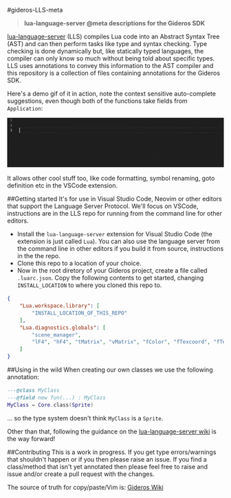 #gideros-LLS-meta
>**lua-language-server @meta descriptions for the Gideros SDK**

[lua-language-server](https://github.com/sumneko/lua-language-server) (LLS) compiles Lua code into an Abstract Syntax Tree (AST) and can then perform tasks like type and syntax checking. Type checking is done dynamically but, like statically typed languages, the compiler can only know so much without being told about specific types. LLS uses annotations to convey this information to the AST compiler and this repository is a collection of files containing annotations for the Gideros SDK.

Here's a demo gif of it in action, note the context sensitive auto-complete suggestions, even though both of the functions take fields from `Application`:

![demo](demo.gif)

It allows other cool stuff too, like code formatting, symbol renaming, goto definition etc in the VSCode extension.

##Getting started
It's for use in Visual Studio Code, Neovim or other editors that support the Language Server Protocol. We'll focus on VSCode, instructions are in the LLS repo for running from the command line for other editors.
- Install the `lua-language-server` extension for Visual Studio Code (the extension is just called `Lua`). You can also use the language server from the command line in other editors if you build it from source, instructions in the the repo.
- Clone this repo to a location of your choice.
- Now in the root diretory of your Gideros project, create a file called `.luarc.json`. Copy the following contents to get started, changing `INSTALL_LOCATION` to where you cloned this repo to.
```json
{
    "Lua.workspace.library": [
        "INSTALL_LOCATION_OF_THIS_REPO"
    ],
    "Lua.diagnostics.globals": [
        "scene_manager",
        "lF4", "hF4", "tMatrix", "vMatrix", "fColor", "fTexcoord", "fTexture", "texture2D", "discard"
    ]
}
```

##Using in the wild
When creating our own classes we use the following annotation:
```lua
---@class MyClass
---@field new fun(...) : MyClass
MyClass = Core.class(Sprite)
```
... so the type system doesn't think `MyClass` is a `Sprite`.

Other than that, following the guidance on the [lua-language-server wiki](https://github.com/sumneko/lua-language-server/wiki) is the way forward!

##Contributing
This is a work in progress. If you get type errors/warnings that shouldn't happen or if you then please raise an issue. If you find a class/method that isn't yet annotated then please feel free to raise and issue and/or create a pull request with the changes.

The source of truth for copy/paste/Vim is:
[Gideros Wiki](https://wiki.gideros.rocks)
